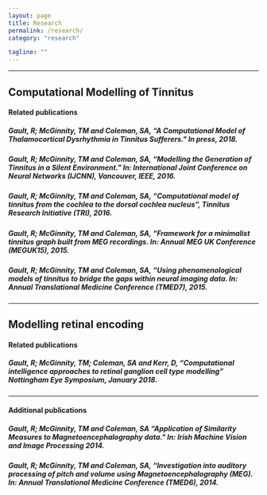 ```yaml
---
layout: page
title: Research
permalink: /research/
category: "research"

tagline: ""
---
```


---
<h2>Computational Modelling of Tinnitus</h2>
<h4>Related publications</h4>
<h5>Gault, R; McGinnity, TM and Coleman, SA, “A Computational Model of Thalamocortical Dysrhythmia in Tinnitus Sufferers." In press, 2018.</h5>
<h5>Gault, R; McGinnity, TM and Coleman, SA, “Modelling the Generation of Tinnitus in a Silent Environment." In: International Joint Conference on Neural Networks (IJCNN), Vancouver, IEEE, 2016.</h5>
<h5>Gault, R; McGinnity, TM and Coleman, SA, “Computational model of tinnitus from the cochlea to the dorsal cochlea nucleus”, Tinnitus Research Initiative (TRI), 2016.</h5>
<h5>Gault, R; McGinnity, TM and Coleman, SA, “Framework for a minimalist tinnitus graph built from MEG recordings. In: Annual MEG UK Conference (MEGUK15), 2015.</h5>
<h5>Gault, R; McGinnity, TM and Coleman, SA, “Using phenomenological models of tinnitus to bridge the gaps within neural imaging data. In: Annual Translational Medicine Conference (TMED7), 2015.</h5>

---
<h2>Modelling retinal encoding</h2>
<h4>Related publications</h4>
<h5>Gault, R; McGinnity, TM; Coleman, SA and Kerr, D, “Computational intelligence approaches to retinal ganglion cell type modelling” Nottingham Eye Symposium, January 2018.</h5>

---
<h4>Additional publications</h4>
<h5>Gault, R; McGinnity, TM and Coleman, SA “Application of Similarity Measures to Magnetoencephalography data." In: Irish Machine Vision and Image Processing 2014.</h5>
<h5>Gault, R; McGinnity, TM and Coleman, SA, “Investigation into auditory processing of pitch and volume using Magnetoencephalography (MEG). In: Annual Translational Medicine Conference (TMED6), 2014.</h5>
